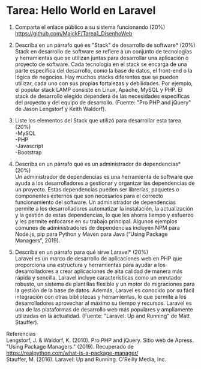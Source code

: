 # Tarea: Hello World en Laravel
1. Comparta el enlace público a su sistema funcionando (20%)  
https://github.com/MaickF/Tarea1_DisenhoWeb  

2. Describa en un párrafo qué es "Stack" de desarrollo de software* (20%)  
Stack en desarrollo de software se refiere a un conjunto de tecnologías y herramientas que se utilizan juntas para desarrollar una aplicación o proyecto de     software. Cada tecnología en el stack se encarga de una parte específica del desarrollo, como la base de datos, el front-end o la lógica de negocios. Hay       muchos stacks diferentes que se pueden utilizar, cada uno con sus propias fortalezas y debilidades. Por ejemplo, el popular stack LAMP consiste en Linux,       Apache, MySQL y PHP. El stack de desarrollo elegido dependerá de las necesidades específicas del proyecto y del equipo de desarrollo. (Fuente: "Pro PHP and     jQuery" de Jason Lengstorf y Keith Waldorf).  

3. Liste los elementos del Stack que utilizó para desarrollar esta tarea (20%)  
-MySQL  
-PHP  
-Javascript  
-Bootstrap  

4. Describa en un párrafo qué es un administrador de dependencias* (20%)  
Un administrador de dependencias es una herramienta de software que ayuda a los desarrolladores a gestionar y organizar las dependencias de un proyecto. Estas   dependencias pueden ser librerías, paquetes o componentes externos que son necesarios para el correcto funcionamiento del software. Un administrador de         dependencias permite a los desarrolladores automatizar la instalación, la actualización y la gestión de estas dependencias, lo que les ahorra tiempo y           esfuerzo y les permite enfocarse en su trabajo principal. Algunos ejemplos comunes de administradores de dependencias incluyen NPM para Node.js, pip para       Python y Maven para Java (“Using Package Managers”, 2019).  

5. Describa en un párrafo para qué sirve Laravel* (20%)  
Laravel es un marco de desarrollo de aplicaciones web en PHP que proporciona una estructura y herramientas para ayudar a los desarrolladores a crear             aplicaciones de alta calidad de manera más rápida y sencilla. Laravel incluye características como un enrutador robusto, un sistema de plantillas flexible y     un motor de migraciones para la gestión de la base de datos. Además, Laravel es conocido por su fácil integración con otras bibliotecas y herramientas, lo que   permite a los desarrolladores aprovechar al máximo su tiempo y recursos. Laravel es una de las plataformas de desarrollo web más populares y ampliamente         utilizadas en la actualidad. (Fuente: "Laravel: Up and Running" de Matt Stauffer).  

Referencias  
Lengstorf, J. & Waldorf, K. (2010). Pro PHP and jQuery. Sitio web de Apress.  
"Using Package Managers." (2019). Recuperado de https://realpython.com/what-is-a-package-manager/  
Stauffer, M. (2016). Laravel: Up and Running. O'Reilly Media, Inc.  
